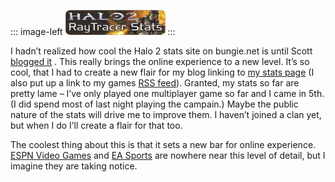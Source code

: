 ::: image-left
[![](https://raw.githubusercontent.com/devhawk/devhawk.github.io/master/images/blog/Halo2StatsFlair.jpg)](http://www.bungie.net/Stats/PlayerStats.aspx?player=RayTracer)
:::

I hadn’t realized how cool the Halo 2 stats site on bungie.net is until
Scott [blogged
it](http://www.hanselman.com/blog/PermaLink.aspx?guid=4deb3ddd-8211-46fc-9cef-f6154785c1fe)
. This really brings the online experience to a new level. It’s so cool,
that I had to create a new flair for my blog linking to [my stats
page](http://www.bungie.net/Stats/PlayerStats.aspx?player=RayTracer) (I
also put up a link to my games [RSS
feed](http://www.bungie.net/stats/halo2rss.ashx?i=58981&k=13126510)).
Granted, my stats so far are pretty lame – I’ve only played one
multiplayer game so far and I came in 5th. (I did spend most of last
night playing the campain.) Maybe the public nature of the stats will
drive me to improve them. I haven’t joined a clan yet, but when I do
I’ll create a flair for that too.

The coolest thing about this is that it sets a new bar for online
experience. [ESPN Video Games](http://leagues.espnvideogames.com/) and
[EA Sports](http://www.easports.com/online/home.jsp) are nowhere near
this level of detail, but I imagine they are taking notice.
